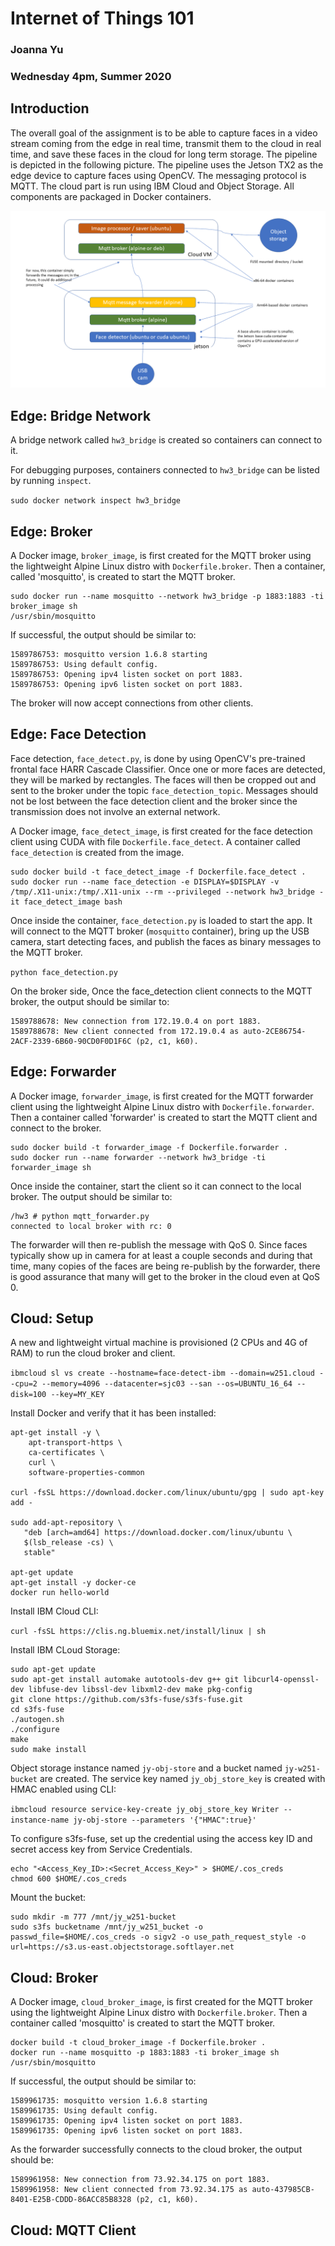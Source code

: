 # Internet of Things 101
### Joanna Yu
### Wednesday 4pm, Summer 2020

## Introduction
The overall goal of the assignment is to be able to capture faces in a video stream coming from the edge in real time, transmit them to the cloud in real time, and save these faces in the cloud for long term storage. The pipeline is depicted in the following picture. The pipeline uses the Jetson TX2 as the edge device to capture faces using OpenCV. The messaging protocol is MQTT. The cloud part is run using IBM Cloud and Object Storage. All components are packaged in Docker containers.

![pipeline_diagram](IoT_101/hw03.png)

## Edge: Bridge Network
A bridge network called `hw3_bridge` is created so containers can connect to it.

For debugging purposes, containers connected to `hw3_bridge` can be listed by running `inspect`.

`sudo docker network inspect hw3_bridge`

## Edge: Broker
A Docker image, `broker_image`, is first created for the MQTT broker using the lightweight Alpine Linux distro with `Dockerfile.broker`. Then a container, called 'mosquitto', is created to start the MQTT broker. 

```
sudo docker run --name mosquitto --network hw3_bridge -p 1883:1883 -ti broker_image sh
/usr/sbin/mosquitto
```

If successful, the output should be similar to:
```
1589786753: mosquitto version 1.6.8 starting
1589786753: Using default config.
1589786753: Opening ipv4 listen socket on port 1883.
1589786753: Opening ipv6 listen socket on port 1883.
```
The broker will now accept connections from other clients. 

## Edge: Face Detection 
Face detection, `face_detect.py`, is done by using OpenCV's pre-trained frontal face HARR Cascade Classifier. Once one or more faces are detected, they will be marked by rectangles. The faces will then be cropped out and sent to the broker under the topic `face_detection_topic`. Messages should not be lost between the face detection client and the broker since the transmission does not involve an external network.  
   
A Docker image, `face_detect_image`, is first created for the face detection client using CUDA with file `Dockerfile.face_detect`. A container called `face_detection` is created from the image.
```
sudo docker build -t face_detect_image -f Dockerfile.face_detect .
sudo docker run --name face_detection -e DISPLAY=$DISPLAY -v /tmp/.X11-unix:/tmp/.X11-unix --rm --privileged --network hw3_bridge -it face_detect_image bash
```
Once inside the container, `face_detection.py` is loaded to start the app. It will connect to the MQTT broker (`mosquitto` container), bring up the USB camera, start detecting faces, and publish the faces as binary messages to the MQTT broker. 

`python face_detection.py`

On the broker side, Once the face_detection client connects to the MQTT broker, the output should be similar to:
```
1589788678: New connection from 172.19.0.4 on port 1883.
1589788678: New client connected from 172.19.0.4 as auto-2CE86754-2ACF-2339-6B60-90CD0F0D1F6C (p2, c1, k60).
```

## Edge: Forwarder
A Docker image, `forwarder_image`, is first created for the MQTT forwarder client using the lightweight Alpine Linux distro with `Dockerfile.forwarder`. Then a container called 'forwarder' is created to start the MQTT client and connect to the broker.
```
sudo docker build -t forwarder_image -f Dockerfile.forwarder .
sudo docker run --name forwarder --network hw3_bridge -ti forwarder_image sh
```
Once inside the container, start the client so it can connect to the local broker. The output should be similar to:
```
/hw3 # python mqtt_forwarder.py 
connected to local broker with rc: 0
```

The forwarder will then re-publish the message with QoS 0. Since faces typically show up in camera for at least a couple seconds and during that time, many copies of the faces are being re-publish by the forwarder, there is good assurance that many  will get to the broker in the cloud even at QoS 0.

## Cloud: Setup

A new and lightweight virtual machine is provisioned (2 CPUs and 4G of RAM) to run the cloud broker and client.

`ibmcloud sl vs create --hostname=face-detect-ibm --domain=w251.cloud --cpu=2 --memory=4096 --datacenter=sjc03 --san --os=UBUNTU_16_64 --disk=100 --key=MY_KEY`

Install Docker and verify that it has been installed:
```
apt-get install -y \
    apt-transport-https \
    ca-certificates \
    curl \
    software-properties-common
	
curl -fsSL https://download.docker.com/linux/ubuntu/gpg | sudo apt-key add -

sudo add-apt-repository \
   "deb [arch=amd64] https://download.docker.com/linux/ubuntu \
   $(lsb_release -cs) \
   stable"

apt-get update
apt-get install -y docker-ce
docker run hello-world
```
Install IBM Cloud CLI:

`curl -fsSL https://clis.ng.bluemix.net/install/linux | sh`

Install IBM CLoud Storage:
```
sudo apt-get update
sudo apt-get install automake autotools-dev g++ git libcurl4-openssl-dev libfuse-dev libssl-dev libxml2-dev make pkg-config
git clone https://github.com/s3fs-fuse/s3fs-fuse.git
cd s3fs-fuse
./autogen.sh
./configure
make
sudo make install
```

Object storage instance named `jy-obj-store` and a bucket named `jy-w251-bucket` are created. The service key named `jy_obj_store_key` is created with HMAC enabled using CLI:

`ibmcloud resource service-key-create jy_obj_store_key Writer --instance-name jy-obj-store --parameters '{"HMAC":true}'`

To configure s3fs-fuse, set up the credential using the access key ID and secret access key from Service Credentials.
```
echo "<Access_Key_ID>:<Secret_Access_Key>" > $HOME/.cos_creds
chmod 600 $HOME/.cos_creds
```

Mount the bucket:
```
sudo mkdir -m 777 /mnt/jy_w251-bucket
sudo s3fs bucketname /mnt/jy_w251_bucket -o passwd_file=$HOME/.cos_creds -o sigv2 -o use_path_request_style -o url=https://s3.us-east.objectstorage.softlayer.net
```
## Cloud: Broker
A Docker image, `cloud_broker_image`, is first created for the MQTT broker using the lightweight Alpine Linux distro with `Dockerfile.broker`. Then a container called 'mosquitto' is created to start the MQTT broker.
```
docker build -t cloud_broker_image -f Dockerfile.broker .
docker run --name mosquitto -p 1883:1883 -ti broker_image sh
/usr/sbin/mosquitto
```
If successful, the output should be similar to:
```
1589961735: mosquitto version 1.6.8 starting
1589961735: Using default config.
1589961735: Opening ipv4 listen socket on port 1883.
1589961735: Opening ipv6 listen socket on port 1883.
```

As the forwarder successfully connects to the cloud broker, the output should be:
```
1589961958: New connection from 73.92.34.175 on port 1883.
1589961958: New client connected from 73.92.34.175 as auto-437985CB-8401-E25B-CDDD-86ACC85B8328 (p2, c1, k60).
```

## Cloud: MQTT Client


